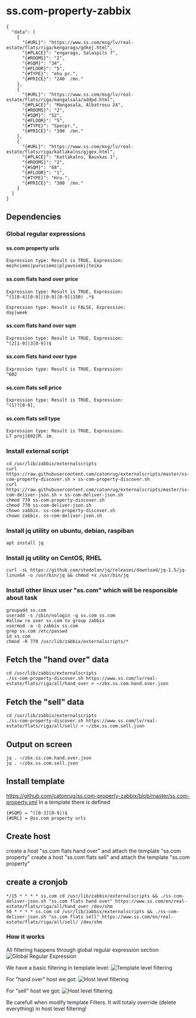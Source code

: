 # ss.com-property-zabbix

```
{
  "data": [
    {
      "{#URL}": "https://www.ss.com/msg/lv/real-estate/flats/riga/kengarags/gdkej.html",
      "{#PLACE}": "engarags, Salaspils 7",
      "{#ROOMS}": "2",
      "{#SQM}": "34",
      "{#FLOOR}": "5",
      "{#TYPE}": "ehu pr.",
      "{#PRICE}": "240  /mn."
    },
    {
      "{#URL}": "https://www.ss.com/msg/lv/real-estate/flats/riga/mangalsala/addpd.html",
      "{#PLACE}": "Mangasala, Albatrosu 24",
      "{#ROOMS}": "2",
      "{#SQM}": "52",
      "{#FLOOR}": "5",
      "{#TYPE}": "Specpr.",
      "{#PRICE}": "390  /mn."
    },
    {
      "{#URL}": "https://www.ss.com/msg/lv/real-estate/flats/riga/katlakalns/gjgex.html",
      "{#PLACE}": "Katlakalns, Bauskas 1",
      "{#ROOMS}": "2",
      "{#SQM}": "68",
      "{#FLOOR}": "1",
      "{#TYPE}": "Hru.",
      "{#PRICE}": "300  /mn."
    }
  ]
}
```

## Dependencies

### Global regular expressions


#### ss.com property urls
```
Expression type: Result is TRUE, Expression:
mezhciems|purvciems|plyavnieki|teika
```

#### ss.com flats hand over price
```
Expression type: Result is TRUE, Expression:
^(1[0-4][0-9]|[0-9][0-9]|150) .*$

Expression type: Result is FALSE, Expression:
day|week
```

#### ss.com flats hand over sqm
```
Expression type: Result is TRUE, Expression:
^(2[1-9]|3[0-9])$
```

#### ss.com flats hand over type
```
Expression type: Result is TRUE, Expression:
^602
```

#### ss.com flats sell price
```
Expression type: Result is TRUE, Expression:
^(1)?[0-9],
```

#### ss.com flats sell type
```
Expression type: Result is TRUE, Expression:
LT proj|602|M. im.
```

### Install external script
```
cd /usr/lib/zabbix/externalscripts
curl https://raw.githubusercontent.com/catonrug/externalscripts/master/ss-com-property-discover.sh > ss-com-property-discover.sh
curl https://raw.githubusercontent.com/catonrug/externalscripts/master/ss-com-deliver-json.sh > ss-com-deliver-json.sh
chmod 770 ss-com-property-discover.sh
chmod 770 ss-com-deliver-json.sh
chown zabbix. ss-com-property-discover.sh
chown zabbix. ss-com-deliver-json.sh
```

### Install jq utility on ubuntu, debian, raspiban
```
apt install jq
```
### Install jq utility on CentOS, RHEL
```
curl -sL https://github.com/stedolan/jq/releases/download/jq-1.5/jq-linux64 -o /usr/bin/jq && chmod +x /usr/bin/jq
```

### Install other linux user "ss.com" which will be responsible about task
```
groupadd ss.com
useradd -s /sbin/nologin -g ss.com ss.com
#allow ro user ss.com to group zabbix
usermod -a -G zabbix ss.com
grep ss.com /etc/passwd
id ss.com
chmod -R 770 /usr/lib/zabbix/externalscripts/*
```

## Fetch the "hand over" data 
```
cd /usr/lib/zabbix/externalscripts
./ss-com-property-discover.sh https://www.ss.com/lv/real-estate/flats/riga/all/hand_over > ~/zbx.ss.com.hand.over.json
```

## Fetch the "sell" data
```
cd /usr/lib/zabbix/externalscripts
./ss-com-property-discover.sh https://www.ss.com/lv/real-estate/flats/riga/all/sell/ > ~/zbx.ss.com.sell.json
```

## Output on screen
```
jq . ~/zbx.ss.com.hand.over.json
jq . ~/zbx.ss.com.sell.json
```

## Install template
https://github.com/catonrug/ss.com-property-zabbix/blob/master/ss.com-property.xml
In a template there is defined
```
{#SQM} = ^([0-3][0-9])$
{#URL} = @ss.com property urls
```

## Create host
create a host "ss.com flats hand over" and attach the template "ss.com property"
create a host "ss.com flats sell" and attach the template "ss.com property"

## create a cronjob
```
*/15 * * * * ss.com cd /usr/lib/zabbix/externalscripts && ./ss-com-deliver-json.sh "ss.com flats hand over" https://www.ss.com/en/real-estate/flats/riga/all/hand_over /dev/shm
50 * * * * ss.com cd /usr/lib/zabbix/externalscripts && ./ss-com-deliver-json.sh "ss.com flats sell" https://www.ss.com/en/real-estate/flats/riga/all/sell/ /dev/shm
```

### How it works
All filtering happens through global regular expression section
![Global Regular Expression](https://raw.githubusercontent.com/catonrug/ss.com-property-zabbix/master/ss.com-global-regex.png)

We have a basic filtering in template level:
![Template level filtering](https://raw.githubusercontent.com/catonrug/ss.com-property-zabbix/master/filters-template.png)

For "hand over" host we got:
![Host level filtering](https://raw.githubusercontent.com/catonrug/ss.com-property-zabbix/master/filters-hand-over.png)

For "sell" host we got:
![Host level filtering](https://raw.githubusercontent.com/catonrug/ss.com-property-zabbix/master/filters-sell.png)

Be carefull when modify template Filters. It will totaly override (delete everything) in host level filtering!


